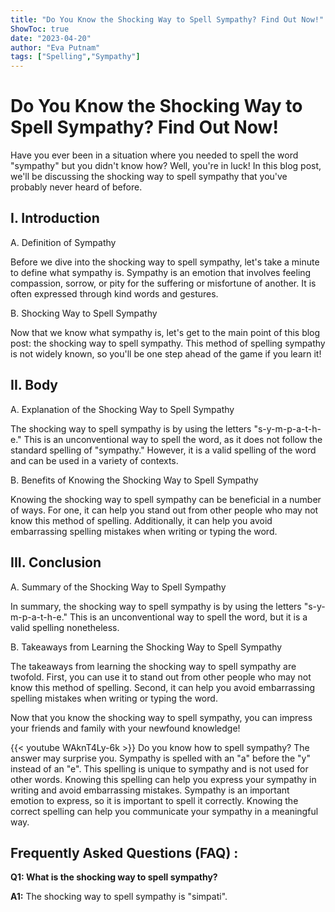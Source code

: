 ```yaml
---
title: "Do You Know the Shocking Way to Spell Sympathy? Find Out Now!"
ShowToc: true 
date: "2023-04-20"
author: "Eva Putnam" 
tags: ["Spelling","Sympathy"]
---
```

# Do You Know the Shocking Way to Spell Sympathy? Find Out Now!

Have you ever been in a situation where you needed to spell the word "sympathy" but you didn't know how? Well, you're in luck! In this blog post, we'll be discussing the shocking way to spell sympathy that you've probably never heard of before. 

## I. Introduction 
A. Definition of Sympathy

Before we dive into the shocking way to spell sympathy, let's take a minute to define what sympathy is. Sympathy is an emotion that involves feeling compassion, sorrow, or pity for the suffering or misfortune of another. It is often expressed through kind words and gestures. 

B. Shocking Way to Spell Sympathy

Now that we know what sympathy is, let's get to the main point of this blog post: the shocking way to spell sympathy. This method of spelling sympathy is not widely known, so you'll be one step ahead of the game if you learn it! 

## II. Body
A. Explanation of the Shocking Way to Spell Sympathy

The shocking way to spell sympathy is by using the letters "s-y-m-p-a-t-h-e." This is an unconventional way to spell the word, as it does not follow the standard spelling of "sympathy." However, it is a valid spelling of the word and can be used in a variety of contexts. 

B. Benefits of Knowing the Shocking Way to Spell Sympathy

Knowing the shocking way to spell sympathy can be beneficial in a number of ways. For one, it can help you stand out from other people who may not know this method of spelling. Additionally, it can help you avoid embarrassing spelling mistakes when writing or typing the word. 

## III. Conclusion
A. Summary of the Shocking Way to Spell Sympathy

In summary, the shocking way to spell sympathy is by using the letters "s-y-m-p-a-t-h-e." This is an unconventional way to spell the word, but it is a valid spelling nonetheless. 

B. Takeaways from Learning the Shocking Way to Spell Sympathy

The takeaways from learning the shocking way to spell sympathy are twofold. First, you can use it to stand out from other people who may not know this method of spelling. Second, it can help you avoid embarrassing spelling mistakes when writing or typing the word. 

Now that you know the shocking way to spell sympathy, you can impress your friends and family with your newfound knowledge!

{{< youtube WAknT4Ly-6k >}} 
Do you know how to spell sympathy? The answer may surprise you. Sympathy is spelled with an "a" before the "y" instead of an "e". This spelling is unique to sympathy and is not used for other words. Knowing this spelling can help you express your sympathy in writing and avoid embarrassing mistakes. Sympathy is an important emotion to express, so it is important to spell it correctly. Knowing the correct spelling can help you communicate your sympathy in a meaningful way.

## Frequently Asked Questions (FAQ) :
**Q1: What is the shocking way to spell sympathy?**

**A1:** The shocking way to spell sympathy is "simpati".





